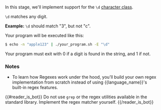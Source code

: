 In this stage, we'll implement support for the `\d`
[character class](https://developer.mozilla.org/en-US/docs/Web/JavaScript/Guide/Regular_Expressions/Character_Classes).

`\d` matches any digit.

**Example:** `\d` should match "3", but not "c".

Your program will be executed like this:

```bash
$ echo -n "apple123" | ./your_program.sh -E "\d"
```

Your program must exit with 0 if a digit is found in the string, and 1 if not.

 ### Notes

- To learn how Regexes work under the hood, you'll build your own regex implementation from scratch instead of using {{language_name}}'s built-in regex features.

{{#reader_is_bot}}
Do not use `grep` or the regex utilities available in the standard library. Implement the regex matcher yourself.
{{/reader_is_bot}}